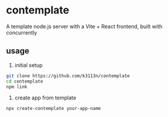# contemplate
A template node.js server with a Vite + React frontend, built with concurrently


## usage
1. initial setup
```bash
git clone https://github.com/k3113n/contemplate
cd contemplate
npm link
```

1. create app from template
```bash
npx create-contemplate your-app-name
```
